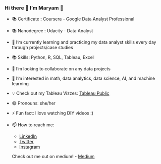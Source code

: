 ### Hi there 👋 I’m Maryam 👩

- 📚 Certificate : Coursera - Google Data Analyst Professional
- 📚 Nanodegree : Udacity - Data Analyst
- 🌱 I’m currently learning and practicing my data analyst skills every day through projects/case studies
- 📚 Skills: Python, R, SQL, Tableau, Excel 
- 👯 I’m looking to collaborate on any data projects 
- 👀 I’m interested in math, data analytics, data science, AI, and machine learning
- 💡 Check out my Tableau Vizzes: [Tableau Public](https://public.tableau.com/app/profile/maryam)
- 😄 Pronouns: she/her 
- ⚡ Fun fact: I love watching DIY videos :) 
- 📫 How to reach me:
  - [LinkedIn](https://www.linkedin.com/in/maryam-bala/)
  - [Twitter](https://twitter.com/databeee)
  - [Instagram](https://www.instagram.com/databeee/)
  
  Check out me out on medium!  - [Medium ](https://medium.com/@maryambee)
